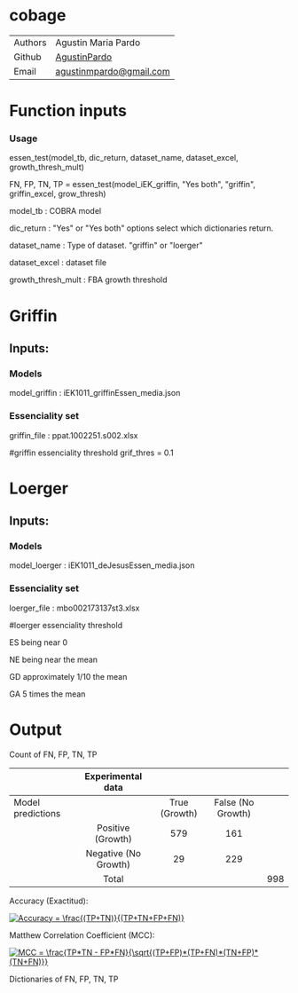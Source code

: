 # cobage

|         |                                                                       |
| ------- | --------------------------------------------------------------------- |
| Authors | Agustin Maria Pardo    |
| Github  | [AgustinPardo](https://github.com/AgustinPardo/)                     |
| Email   | <agustinmpardo@gmail.com>     


# Function inputs

### Usage

essen_test(model_tb, dic_return, dataset_name, dataset_excel, growth_thresh_mult)

FN, FP, TN, TP = essen_test(model_iEK_griffin, "Yes both", "griffin", griffin_excel, grow_thresh)

model_tb : COBRA model

dic_return : "Yes" or "Yes both" options select which dictionaries return.

dataset_name : Type of dataset. "griffin" or "loerger"

dataset_excel :  dataset file

growth_thresh_mult : FBA growth threshold

# Griffin

## Inputs:

### Models

model_griffin : iEK1011_griffinEssen_media.json

### Essenciality set

griffin_file : ppat.1002251.s002.xlsx

#griffin essenciality threshold
grif_thres = 0.1

# Loerger

## Inputs:

### Models

model_loerger : iEK1011_deJesusEssen_media.json

### Essenciality set

loerger_file : mbo002173137st3.xlsx

#loerger essenciality threshold

ES being near 0

NE being near the mean

GD approximately 1/10 the mean

GA 5 times the mean


# Output
Count of FN, FP, TN, TP

|                                                   | Experimental data         |            |                |          |
|---------------------------------------------------|:-------------------------:|:----------:|:--------------:|----------|
| Model predictions                                 |                           |  True (Growth) | False  (No Growth) |          |
|                                                   |         Positive (Growth)        |   579  |     161    |          |
|                                                   |       Negative (No Growth)       |    29   |     229    |          |
|                                                   |           Total           |            |                | 998 |



Accuracy (Exactitud):

<a href="https://www.codecogs.com/eqnedit.php?latex=\dpi{120}&space;Accuracy&space;=&space;\frac{(TP&plus;TN)}{(TP&plus;TN&plus;FP&plus;FN)}" target="_blank"><img src="https://latex.codecogs.com/gif.latex?\dpi{140}&space;Accuracy&space;=&space;\frac{(TP&plus;TN)}{(TP&plus;TN&plus;FP&plus;FN)}" title="Accuracy = \frac{(TP+TN)}{(TP+TN+FP+FN)}" /></a>

Matthew Correlation Coefficient (MCC):

<a href="https://www.codecogs.com/eqnedit.php?latex=\dpi{120}&space;MCC&space;=&space;\frac{TP*TN&space;-&space;FP*FN}{\sqrt{(TP&plus;FP)*(TP&plus;FN)*(TN&plus;FP)*(TN&plus;FN)}}" target="_blank"><img src="https://latex.codecogs.com/gif.latex?\dpi{140}&space;MCC&space;=&space;\frac{TP*TN&space;-&space;FP*FN}{\sqrt{(TP&plus;FP)*(TP&plus;FN)*(TN&plus;FP)*(TN&plus;FN)}}" title="MCC = \frac{TP*TN - FP*FN}{\sqrt{(TP+FP)*(TP+FN)*(TN+FP)*(TN+FN)}}" /></a>

Dictionaries of FN, FP, TN, TP
